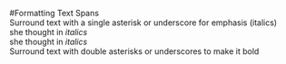 #Formatting Text Spans<br>
Surround text with a single asterisk or underscore for emphasis (italics)<br>
she thought in *italics*<br>
she thought in _italics_<br>
Surround text with double asterisks or underscores to make it bold<br>
